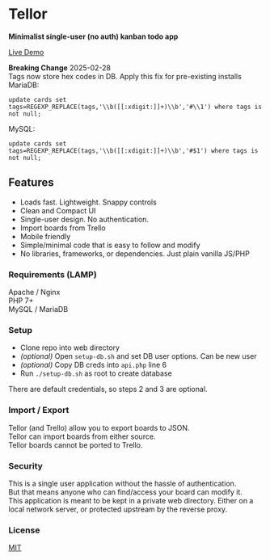 # Tellor
__Minimalist single-user (no auth) kanban todo app__

[Live Demo](https://voldrixia.com/tellor/?b=18486f63be6bb5f2)

__Breaking Change__ 2025-02-28\
Tags now store hex codes in DB. Apply this fix for pre-existing installs\
MariaDB:
```
update cards set tags=REGEXP_REPLACE(tags,'\\b([[:xdigit:]]+)\\b','#\\1') where tags is not null;
```
MySQL:
```
update cards set tags=REGEXP_REPLACE(tags,'\\b([[:xdigit:]]+)\\b','#$1') where tags is not null;
```

## Features
- Loads fast. Lightweight. Snappy controls
- Clean and Compact UI
- Single-user design. No authentication.
- Import boards from Trello
- Mobile friendly
- Simple/minimal code that is easy to follow and modify
- No libraries, frameworks, or dependencies. Just plain vanilla JS/PHP

### Requirements (LAMP)
Apache / Nginx\
PHP 7+\
MySQL / MariaDB

### Setup
- Clone repo into web directory
- _(optional)_ Open `setup-db.sh` and set DB user options. Can be new user
- _(optional)_ Copy DB creds into `api.php` line 6
- Run `./setup-db.sh` as root to create database

There are default credentials, so steps 2 and 3 are optional.

### Import / Export

Tellor (and Trello) allow you to export boards to JSON.\
Tellor can import boards from either source.\
Tellor boards cannot be ported to Trello.

### Security
This is a single user application without the hassle of authentication.\
But that means anyone who can find/access your board can modify it.\
This application is meant to be kept in a private web directory. Either on a local network server, or protected upstream by the reverse proxy.

### License
[MIT](LICENSE)

